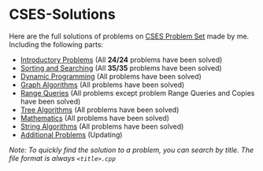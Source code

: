 # CSES-Solutions

Here are the full solutions of problems on [CSES Problem Set](https://cses.fi/problemset) made by me. Including the following parts:

* [Introductory Problems](https://github.com/truongcongthanh2000/CSES-Solutions/tree/master/Introductory%20Problems) (All **24/24** problems have been solved)
* [Sorting and Searching](https://github.com/truongcongthanh2000/CSES-Solutions/tree/master/Sorting%20and%20Searching) (All **35/35** problems have been solved)
* [Dynamic Programming](https://github.com/truongcongthanh2000/CSES-Solutions/tree/master/Dynamic%20Programming) (All problems have been solved)
* [Graph Algorithms](https://github.com/truongcongthanh2000/CSES-Solutions/tree/master/Graph%20Algorithms) (All problems have been solved)
* [Range Queries](https://github.com/truongcongthanh2000/CSES-Solutions/tree/master/Range%20Queries) (All problems except problem Range Queries and Copies have been solved)
* [Tree Algorithms](https://github.com/truongcongthanh2000/CSES-Solutions/tree/master/Tree%20Algorithms) (All problems have been solved)
* [Mathematics](https://github.com/truongcongthanh2000/CSES-Solutions/tree/master/Mathematics) (All problems have been solved)
* [String Algorithms](https://github.com/truongcongthanh2000/CSES-Solutions/tree/master/String%20Algorithms) (All problems have been solved)
* [Additional Problems]() (Updating)

*Note: To quickly find the solution to a problem, you can search by title. The file format is always ```<title>.cpp```*